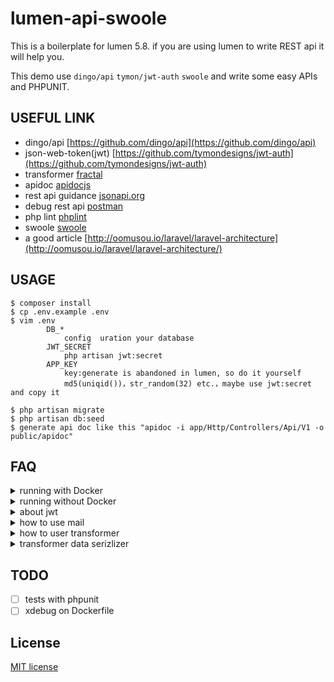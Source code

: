# lumen-api-swoole

This is a boilerplate for lumen 5.8. if you are using lumen to write REST api it will help you.

This demo use `dingo/api`  `tymon/jwt-auth` `swoole` and write some easy APIs and PHPUNIT.

## USEFUL LINK

- dingo/api [https://github.com/dingo/api](https://github.com/dingo/api)
- json-web-token(jwt) [https://github.com/tymondesigns/jwt-auth](https://github.com/tymondesigns/jwt-auth)
- transformer [fractal](http://fractal.thephpleague.com/)
- apidoc [apidocjs](http://apidocjs.com/)
- rest api guidance [jsonapi.org](http://jsonapi.org/format/)
- debug rest api [postman](https://www.getpostman.com/)
- php lint [phplint](https://github.com/overtrue/phplint)
- swoole [swoole](https://www.swoole.co.uk)
- a good article [http://oomusou.io/laravel/laravel-architecture](http://oomusou.io/laravel/laravel-architecture/)

## USAGE

```
$ composer install
$ cp .env.example .env
$ vim .env
        DB_*
            config  uration your database
	    JWT_SECRET
            php artisan jwt:secret
	    APP_KEY
            key:generate is abandoned in lumen, so do it yourself
            md5(uniqid())，str_random(32) etc.，maybe use jwt:secret and copy it

$ php artisan migrate
$ php artisan db:seed
$ generate api doc like this "apidoc -i app/Http/Controllers/Api/V1 -o public/apidoc"
```

## FAQ

<details>
  <summary>running with Docker</summary>

The `Dockerfile` has a container configuration do build and run this application with `Swoole`.

To build: `docker build -t <image-name> .`

To run: `docker run -d -p <host-port>:<swoole-http-port> -v $(pwd):/app --name <container-name> <image-name>`
</details>

<details>
  <summary>running without Docker</summary>

This project requires `swoole` module for PHP. See https://swoole.co.uk for more informations.

To run: `php artisan swoole:http start`
</details>

<details>
  <summary>about jwt</summary>

There is no session and auth guard in lumen 5.2, so attention `config/auth.php`. Also user model must implement `Tymon\JWTAuth\Contracts\JWTSubject`
</details>

<details>
 <summary>how to use mail</summary>

- composer require `illuminate/mail` and `guzzlehttp/guzzle`
- register email service in `bootstrap/app.php` or `some provider`
- add `mail.php` `services.php` in config, just copy them from laravel
- add `MAIL_DRIVER` in env
</details>

<details>
  <summary>how to user transformer </summary>

  transformer is a layer help you format you resource and their relationship.

</details>

<details>
  <summary>transformer data serizlizer </summary>

dingo/api use [Fractal](http://fractal.thephpleague.com/) to transformer resouses，fractal provider 3 serializer,Array,DataArray,JsonApi.more details at here [http://fractal.thephpleague.com/serializers/](http://fractal.thephpleague.com/serializers/)。DataArray is default.You can set your own serizlizer like this：

        see bootstrap/app.php
        $app['Dingo\Api\Transformer\Factory']->setAdapter(function ($app) {
            $fractal = new League\Fractal\Manager;
            // $serializer = new League\Fractal\Serializer\JsonApiSerializer();
            $serializer = new League\Fractal\Serializer\ArraySerializer();
            // $serializer = new App\Serializers\NoDataArraySerializer();
            $fractal->setSerializer($serializer);,
            return new Dingo\Api\Transformer\Adapter\Fractal($fractal);
        });

I think default DataArray is good enough.
</details>


## TODO

- [ ] tests with phpunit
- [ ] xdebug on Dockerfile

## License

[MIT license](http://opensource.org/licenses/MIT)
